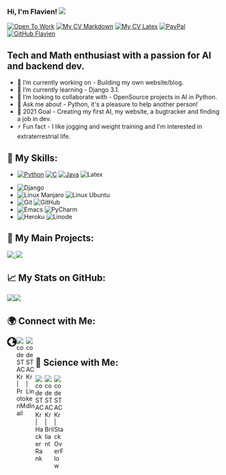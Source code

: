 ### Hi, I'm Flavien! <img src="https://media.giphy.com/media/hvRJCLFzcasrR4ia7z/giphy.gif" width="25px">
[![Open To Work](https://img.shields.io/badge/OpenToWork-YES-red?style=flat&logo=gravatar&logoColor=white)](https://www.linkedin.com/in/flavien-chamay-836804204)
[![My CV Markdown](https://img.shields.io/badge/CV-In_MarkDown/Online-yellow?style=flat&logo=markdown&logoColor=white)](https://flavienchamay.github.io/digital-cv-flavien_chamay/)
[![My CV Latex](https://img.shields.io/badge/CV-In_Latex/PDF-green?style=flat&logo=latex&logoColor=white)]()
[![PayPal](https://img.shields.io/badge/PayPal-My_PayPalMe-blue?style=flat&logo=PayPal)](https://www.paypal.com/paypalme/flavienChamay)
[![GitHub Flavien](https://img.shields.io/github/followers/flavienChamay?label=follow&style=social)](https://github.com/flavienChamay)


## Tech and Math enthusiast with a passion for AI and backend dev.
- 🔭 I’m currently working on - Building my own website/blog.
- 🌱 I’m currently learning - Django 3.1.
- 👯 I’m looking to collaborate with - OpenSource projects in AI in Python.
- 💬 Ask me about - Python, it's a pleasure to help another person!
- 🥅 2021 Goal - Creating my first AI, my website, a bugtracker and finding a job in dev.
- ⚡ Fun fact - I like jogging and weight training and I'm interested in extraterrestrial life.

## :wrench: My Skills:
- [![Python](https://img.shields.io/badge/Language-Python_3-yellow?style=flat&logo=Python)](https://github.com/flavienChamay?tab=repositories&q=&type=&language=python)
[![C](https://img.shields.io/badge/Language-C_17/C++-yellow?style=flat&logo=C)](https://github.com/flavienChamay?tab=repositories&q=&type=&language=c)
[![Java](https://img.shields.io/badge/Language-Java_15-yellow?style=flat&logo=Java)](https://github.com/flavienChamay?tab=repositories&q=&type=&language=java)
![Latex](https://img.shields.io/badge/Language-Latex-yellow?style=flat&logo=latex)
* ![Django](https://img.shields.io/badge/Framework-Django-red?style=flat&logo=django)
* ![Linux Manjaro](https://img.shields.io/badge/Linux_OS-Manjaro-blue?style=flat&logo=manjaro)
![Linux Ubuntu](https://img.shields.io/badge/Linux_OS-Ubuntu-blue?style=flat&logo=ubuntu)
* ![Git](https://img.shields.io/badge/VCS-Git-black?style=flat&logo=git)
![GitHub](https://img.shields.io/badge/VCS-GitHub-black?style=flat&logo=github)
* ![Emacs](https://img.shields.io/badge/IDE-Emacs-white?style=flat&logo=gnu-emacs)
![PyCharm](https://img.shields.io/badge/IDE-PyCharm-white?style=flat&logo=pycharm)
* ![Heroku](https://img.shields.io/badge/Cloud-Heroku-orange?style=flat&logo=heroku)
![Linode](https://img.shields.io/badge/Cloud-Linode-orange?style=flat&logo=linode)

## :art: My Main Projects:
<a href="https://github.com/flavienChamay/Simple-Blockchain"><img height="100px" src="https://github-readme-stats.vercel.app/api/pin/?username=flavienChamay&repo=Simple-Blockchain&theme=algolia&show_icons=true" /> </a> <a href="https://github.com/flavienChamay/PyTacToe"> <img height="100px" src="https://github-readme-stats.vercel.app/api/pin/?username=flavienChamay&repo=PyTacToe&theme=algolia&show_icons=true" /></a>

## :chart_with_upwards_trend: My Stats on GitHub:
<a href="https://github.com/flavienChamay?tab=repositories"><img height="165px" src="https://github-readme-stats.vercel.app/api?username=flavienChamay&count_private=true&include_all_commits=true&theme=algolia&show_icons=true" /><!-- wi*quL3fcV --><img height="165px" src="https://github-readme-stats.vercel.app/api/top-langs/?username=flavienChamay&layout=compact&theme=algolia" /></a>

## :earth_africa: Connect with Me:
[<img align="left" alt="codeSTACKr.com" width="22px" src="https://raw.githubusercontent.com/iconic/open-iconic/master/svg/globe.svg" />][website]
[<img align="left" alt="codeSTACKr | ProtonMail" width="22px" src="https://simpleicons.org/icons/protonmail.svg" />][protonmail]
[<img align="left" alt="codeSTACKr | LinkedIn" width="22px" src="https://cdn.jsdelivr.net/npm/simple-icons@v3/icons/linkedin.svg" />][linkedin]
<br />
## :1234: Science with Me:
[<img align="left" alt="codeSTACKr | HackerRank" width="22px" src="https://cdn.jsdelivr.net/npm/simple-icons@v3/icons/hackerrank.svg" />][hackerrank]
[<img align="left" alt="codeSTACKr | Brilliant" width="22px" src="https://upload.wikimedia.org/wikipedia/en/8/81/Brilliant_Logo.svg" />][brilliant]
[<img align="left" alt="codeSTACKr | StackOverFlow" width="22px" src="https://cdn.jsdelivr.net/npm/simple-icons@v3/icons/stackoverflow.svg" />][stackoverflow]
<br />

<!-- Optional if you have blogs -->
<!-- ## Latest blog posts: -->
<!-- BLOG-POST-LIST:START -->
<!-- BLOG-POST-LIST:END -->

<!-- This section you create this variables that are used above -->
[website]: https://duckduckgo.com
[linkedin]: https://www.linkedin.com/in/flavien-chamay-836804204
[protonmail]: mailto:flavien.chamay@protonmail.com
[hackerrank]: https://www.hackerrank.com/flavien_chamay
[brilliant]: https://brilliant.org/profile/flavien-kmc04m/about/
[stackoverflow]: https://stackoverflow.com/users/7347010/flavien-chamay?tab=profile
